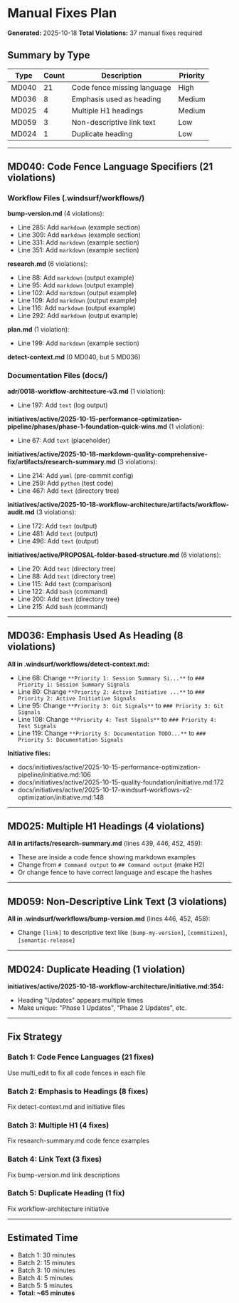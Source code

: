 # Manual Fixes Plan

**Generated:** 2025-10-18
**Total Violations:** 37 manual fixes required

## Summary by Type

| Type | Count | Description | Priority |
|------|-------|-------------|----------|
| MD040 | 21 | Code fence missing language | High |
| MD036 | 8 | Emphasis used as heading | Medium |
| MD025 | 4 | Multiple H1 headings | Medium |
| MD059 | 3 | Non-descriptive link text | Low |
| MD024 | 1 | Duplicate heading | Low |

---

## MD040: Code Fence Language Specifiers (21 violations)

### Workflow Files (.windsurf/workflows/)

**bump-version.md** (4 violations):

- Line 285: Add `markdown` (example section)
- Line 309: Add `markdown` (example section)
- Line 331: Add `markdown` (example section)
- Line 351: Add `markdown` (example section)

**research.md** (6 violations):

- Line 88: Add `markdown` (output example)
- Line 95: Add `markdown` (output example)
- Line 102: Add `markdown` (output example)
- Line 109: Add `markdown` (output example)
- Line 116: Add `markdown` (output example)
- Line 292: Add `markdown` (output example)

**plan.md** (1 violation):

- Line 199: Add `markdown` (example section)

**detect-context.md** (0 MD040, but 5 MD036)

### Documentation Files (docs/)

**adr/0018-workflow-architecture-v3.md** (1 violation):

- Line 197: Add `text` (log output)

**initiatives/active/2025-10-15-performance-optimization-pipeline/phases/phase-1-foundation-quick-wins.md** (1 violation):

- Line 67: Add `text` (placeholder)

**initiatives/active/2025-10-18-markdown-quality-comprehensive-fix/artifacts/research-summary.md** (3 violations):

- Line 214: Add `yaml` (pre-commit config)
- Line 259: Add `python` (test code)
- Line 467: Add `text` (directory tree)

**initiatives/active/2025-10-18-workflow-architecture/artifacts/workflow-audit.md** (3 violations):

- Line 172: Add `text` (output)
- Line 481: Add `text` (output)
- Line 496: Add `text` (output)

**initiatives/active/PROPOSAL-folder-based-structure.md** (6 violations):

- Line 20: Add `text` (directory tree)
- Line 88: Add `text` (directory tree)
- Line 115: Add `text` (comparison)
- Line 122: Add `bash` (command)
- Line 200: Add `text` (directory tree)
- Line 215: Add `bash` (command)

---

## MD036: Emphasis Used As Heading (8 violations)

**All in .windsurf/workflows/detect-context.md:**

- Line 68: Change `**Priority 1: Session Summary Si...**` to `### Priority 1: Session Summary Signals`
- Line 80: Change `**Priority 2: Active Initiative ...**` to `### Priority 2: Active Initiative Signals`
- Line 95: Change `**Priority 3: Git Signals**` to `### Priority 3: Git Signals`
- Line 108: Change `**Priority 4: Test Signals**` to `### Priority 4: Test Signals`
- Line 119: Change `**Priority 5: Documentation TODO...**` to `### Priority 5: Documentation Signals`

**Initiative files:**

- docs/initiatives/active/2025-10-15-performance-optimization-pipeline/initiative.md:106
- docs/initiatives/active/2025-10-15-quality-foundation/initiative.md:172
- docs/initiatives/active/2025-10-17-windsurf-workflows-v2-optimization/initiative.md:148

---

## MD025: Multiple H1 Headings (4 violations)

**All in artifacts/research-summary.md** (lines 439, 446, 452, 459):

- These are inside a code fence showing markdown examples
- Change from `# Command output` to `## Command output` (make H2)
- Or change fence to have correct language and escape the hashes

---

## MD059: Non-Descriptive Link Text (3 violations)

**All in .windsurf/workflows/bump-version.md** (lines 446, 452, 458):

- Change `[link]` to descriptive text like `[bump-my-version]`, `[commitizen]`, `[semantic-release]`

---

## MD024: Duplicate Heading (1 violation)

**initiatives/active/2025-10-18-workflow-architecture/initiative.md:354:**

- Heading "Updates" appears multiple times
- Make unique: "Phase 1 Updates", "Phase 2 Updates", etc.

---

## Fix Strategy

### Batch 1: Code Fence Languages (21 fixes)

Use multi_edit to fix all code fences in each file

### Batch 2: Emphasis to Headings (8 fixes)

Fix detect-context.md and initiative files

### Batch 3: Multiple H1 (4 fixes)

Fix research-summary.md code fence examples

### Batch 4: Link Text (3 fixes)

Fix bump-version.md link descriptions

### Batch 5: Duplicate Heading (1 fix)

Fix workflow-architecture initiative

---

## Estimated Time

- Batch 1: 30 minutes
- Batch 2: 15 minutes
- Batch 3: 10 minutes
- Batch 4: 5 minutes
- Batch 5: 5 minutes
- **Total: ~65 minutes**

